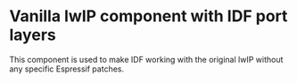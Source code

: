 # Vanilla lwIP component with IDF port layers

This component is used to make IDF working with the original lwIP without any specific Espressif patches.
